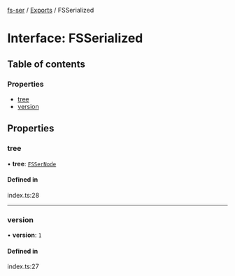 [fs-ser](../README.md) / [Exports](../modules.md) / FSSerialized

# Interface: FSSerialized

## Table of contents

### Properties

- [tree](FSSerialized.md#tree)
- [version](FSSerialized.md#version)

## Properties

### tree

• **tree**: [`FSSerNode`](FSSerNode.md)

#### Defined in

index.ts:28

___

### version

• **version**: ``1``

#### Defined in

index.ts:27
